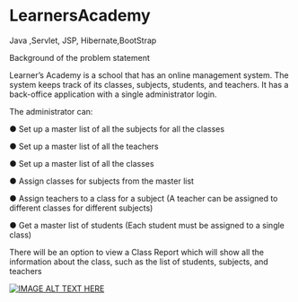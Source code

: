 # LearnersAcademy
 Java ,Servlet, JSP, Hibernate,BootStrap
 
 
 Background of the problem statement

Learner’s Academy is a school that has an online management system. The system keeps track of its classes, subjects, students, and teachers. It has a back-office application with a single administrator login.

 

The administrator can:

● Set up a master list of all the subjects for all the classes

● Set up a master list of all the teachers

● Set up a master list of all the classes

● Assign classes for subjects from the master list

● Assign teachers to a class for a subject (A teacher can be assigned to different classes for different subjects)

● Get a master list of students (Each student must be assigned to a single class)

There will be an option to view a Class Report which will show all the information about the class, such as the list of students, subjects, and teachers


[![IMAGE ALT TEXT HERE](https://imgur.com/vgh8Dj8)](https://www.youtube.com/watch?v=OToPIndslOg)
